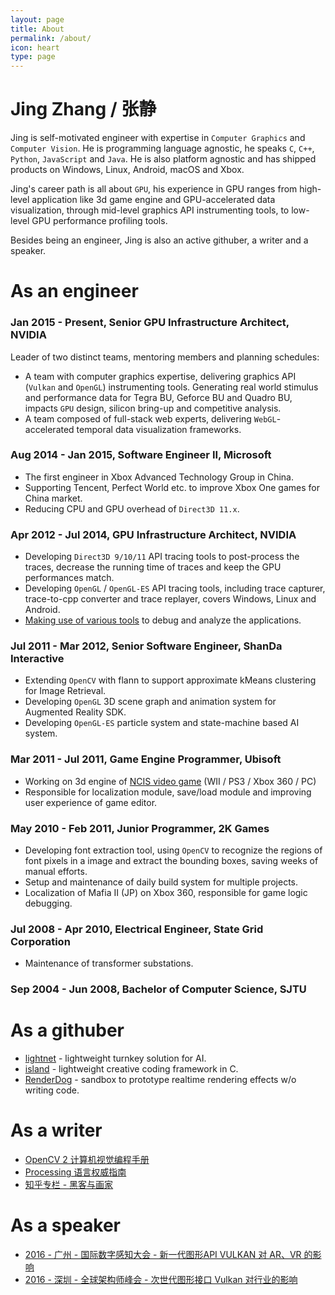 ```yaml
---
layout: page
title: About
permalink: /about/
icon: heart
type: page
---
```



# Jing Zhang / 张静 #

Jing is self-motivated engineer with expertise in `Computer Graphics` and `Computer Vision`. He is programming language agnostic, he speaks `C`, `C++`, `Python`, `JavaScript` and `Java`. He is also platform agnostic and has shipped products on Windows, Linux, Android, macOS and Xbox.

Jing's career path is all about `GPU`, his experience in GPU ranges from high-level application like 3d game engine and GPU-accelerated data visualization, through mid-level graphics API instrumenting tools, to low-level GPU performance profiling tools.

Besides being an engineer, Jing is also an active githuber, a writer and a speaker.

# As an engineer #
### Jan 2015 - Present, Senior GPU Infrastructure Architect, NVIDIA ###

Leader of two distinct teams, mentoring members and planning schedules:

- A team with computer graphics expertise, delivering graphics API (`Vulkan` and `OpenGL`) instrumenting tools. Generating real world stimulus and performance data for Tegra BU, Geforce BU and Quadro BU, impacts `GPU` design, silicon bring-up and competitive analysis.
- A team composed of full-stack web experts, delivering `WebGL`-accelerated temporal data visualization frameworks.

### Aug 2014 - Jan 2015, Software Engineer II, Microsoft ###

- The first engineer in Xbox Advanced Technology Group in China.
- Supporting Tencent, Perfect World etc. to improve Xbox One games for China market.
- Reducing CPU and GPU overhead of `Direct3D 11.x`.

### Apr 2012 - Jul 2014, GPU Infrastructure Architect, NVIDIA ###

- Developing `Direct3D 9/10/11` API tracing tools to post-process the traces, decrease the running time of traces and keep the GPU performances match.
- Developing `OpenGL` / `OpenGL-ES` API tracing tools, including trace capturer, trace-to-cpp converter and trace replayer, covers Windows, Linux and Android.
- [Making use of various tools](https://github.com/vinjn/vinjn.github.io/blob/master/_posts/2013-07-07-graphics-debugging-tools-overview.md) to debug and analyze the applications.

### Jul 2011 - Mar 2012, Senior Software Engineer, ShanDa Interactive ###

- Extending `OpenCV` with flann to support approximate kMeans clustering for Image Retrieval.
- Developing `OpenGL` 3D scene graph and animation system for Augmented Reality SDK.
- Developing `OpenGL-ES` particle system and state-machine based AI system.

### Mar 2011 - Jul 2011, Game Engine Programmer, Ubisoft ###

- Working on 3d engine of [NCIS video game](http://www.mobygames.com/developer/sheet/view/by_genre/developerId,532850/) (WII / PS3 / Xbox 360 / PC)
- Responsible for localization module, save/load module and improving user experience of game editor.

### May 2010 - Feb 2011, Junior Programmer, 2K Games ###

- Developing font extraction tool, using `OpenCV` to recognize the regions of font pixels in a image and extract the bounding boxes, saving weeks of manual efforts.
- Setup and maintenance of daily build system for multiple projects.
- Localization of Mafia II (JP) on Xbox 360, responsible for game logic debugging.

### Jul 2008 - Apr 2010, Electrical Engineer, State Grid Corporation ###

- Maintenance of transformer substations.

### Sep 2004 - Jun 2008, Bachelor of Computer Science, SJTU ###

# As a githuber #

- [lightnet](https://github.com/jing-vision/lightnet) - lightweight turnkey solution for AI.
- [island](https://github.com/island-org/island) - lightweight creative coding framework in C.
- [RenderDog](https://github.com/jing-interactive/RenderDog) - sandbox to prototype realtime rendering effects w/o writing code.

# As a writer #

- [OpenCV 2 计算机视觉编程手册](http://www.amazon.cn/OpenCV2%E8%AE%A1%E7%AE%97%E6%9C%BA%E8%A7%86%E8%A7%89%E7%BC%96%E7%A8%8B%E6%89%8B%E5%86%8C-Robert-Laganiere%E8%91%97-%E5%BC%A0%E9%9D%99/dp/B00DO9TC6C/)
- [Processing 语言权威指南](http://www.amazon.cn/Processing%E8%AF%AD%E8%A8%80%E6%9D%83%E5%A8%81%E6%8C%87%E5%8D%97-%E7%91%9E%E6%96%AF/dp/B00FEMKN7Y/)
- [知乎专栏 - 黑客与画家](https://zhuanlan.zhihu.com/hacker-and-painter)

# As a speaker #

- [2016 - 广州 - 国际数字感知大会 - 新一代图形API VULKAN 对 AR、VR 的影响](http://www.vinjn.com/slides/arvr-api-talk/index.html#/)
- [2016 - 深圳 - 全球架构师峰会 - 次世代图形接口 Vulkan 对行业的影响](http://www.vinjn.com/slides/vulkan-arch-summit/index.html#/)

